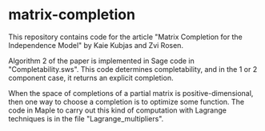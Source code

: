 # matrix-completion

This repository contains code for the article "Matrix Completion for the Independence Model" by Kaie Kubjas and Zvi Rosen.

Algorithm 2 of the paper is implemented in Sage code in "Completability.sws". This code determines completability, and in the 1 or 2 component case, it returns an explicit completion.

When the space of completions of a partial matrix is positive-dimensional, then one way to choose a completion is to optimize some function. The code in Maple to carry out this kind of computation with Lagrange techniques is in the file "Lagrange_multipliers".
